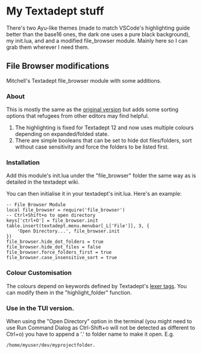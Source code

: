 # My Textadept stuff

There's two Ayu-like themes (made to match VSCode's highlighting guide better than the base16 ones, the dark one uses a pure black background), my init.lua, and and a modified file_browser module.
Mainly here so I can grab them wherever I need them.

## File Browser modifications
Mitchell's Textadept file_browser module with some additions.

### About

This is mostly the same as the [original version](https://github.com/orbitalquark/textadept/wiki/ta-filebrowser) but adds some sorting options that refugees from other editors may find helpful.

1) The highlighting is fixed for Textadept 12 and now uses multiple colours depending on expanded/folded state.
2) There are simple booleans that can be set to hide dot files/folders, sort without case sensitivity and force the folders to be listed first.

### Installation

Add this module's init.lua under the "file_browser" folder the same way as is detailed in the textadept wiki.

You can then initialise it in your textadept's init.lua. Here's an example:

```
-- File Browser Module
local file_browser = require('file_browser')
-- Ctrl+Shift+o to open directory
keys['ctrl+O'] = file_browser.init
table.insert(textadept.menu.menubar[_L['File']], 3, {
    'Open Directory...', file_browser.init
})
file_browser.hide_dot_folders = true
file_browser.hide_dot_files = false
file_browser.force_folders_first = true
file_browser.case_insensitive_sort = true
```

### Colour Customisation

The colours depend on keywords defined by Textadept's [lexer tags](https://orbitalquark.github.io/textadept/api.html#lexer).
You can modify them in the "highlight_folder" function.

### Use in the TUI version.

When using the "Open Directory" option in the terminal (you might need to use Run Command Dialog as Ctrl-Shift+o will not be detected as different to Ctrl+o) you have to append a '.' to folder name to make it open. E.g.

`/home/myuser/dev/myprojectfolder.`

